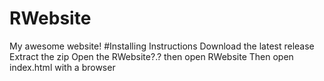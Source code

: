# RWebsite
My awesome website!
#Installing Instructions
Download the latest release
Extract the zip
Open the RWebsite?.? then open RWebsite 
Then open index.html with a browser
